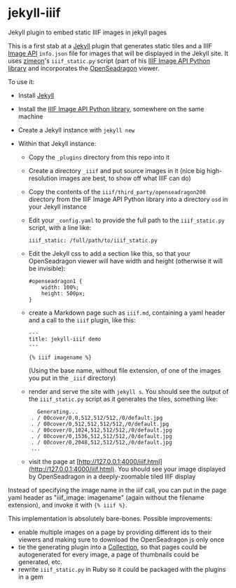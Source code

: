 # jekyll-iiif
Jekyll plugin to embed static IIIF images in jekyll pages

This is a first stab at a [Jekyll](https://jekyllrb.com/) plugin that generates static tiles and a IIIF [Image API](http://iiif.io/api/image/2.1/) ```info.json``` file for images that will be displayed in the Jekyll site. It uses [zimeon](https://github.com/zimeon/)'s ```iiif_static.py``` script (part of his [IIIF Image API Python library](https://github.com/zimeon/iiif) and incorporates the [OpenSeadragon](https://openseadragon.github.io/) viewer.

To use it:

- Install [Jekyll](https://jekyllrb.com/)
- Install the [IIIF Image API Python library](https://github.com/zimeon/iiif), somewhere on the same machine
- Create a Jekyll instance with ```jekyll new```
- Within that Jekyll instance:
	- Copy the ```_plugins``` directory from this repo into it
	- Create a directory ```_iiif``` and put source images in it (nice big high-resolution images are best, to show off what IIIF can do)
	- Copy the contents of the ```iiif/third_party/openseadragon200``` directory from the IIIF Image API Python library into a directory ```osd``` in your Jekyll instance
	- Edit your ```_config.yaml``` to provide the full path to the ```iiif_static.py``` script, with a line like:

		```iiif_static: /full/path/to/iiif_static.py```

	- Edit the Jekyll css to add a section like this, so that your OpenSeadragon viewer will have width and height (otherwise it will be invisible):

		```
		#openseadragon1 {
			width: 100%;
			height: 500px;
		}
		```

	- create a Markdown page such as ```iiif.md```, containing a yaml header  and a call to the ```iiif``` plugin, like this:

		```
		---
		title: jekyll-iiif demo
		---

		{% iiif imagename %}
		```

		(Using the base name, without file extension, of one of the images you put in the ```_iiif``` directory) 

	- render and serve the site with ```jekyll s```. You should see the output of the ```iiif_static.py``` script as it generates the tiles, something like:

	```
	      Generating... 
		. / 00cover/0,0,512,512/512,/0/default.jpg
		. / 00cover/0,512,512,512/512,/0/default.jpg
		. / 00cover/0,1024,512,512/512,/0/default.jpg
		. / 00cover/0,1536,512,512/512,/0/default.jpg
		. / 00cover/0,2048,512,512/512,/0/default.jpg
		...
	```

	- visit the page at [http://127.0.0.1:4000/iiif.html](http://127.0.0.1:4000/iiif.html). You should see your image displayed by OpenSeadragon in a deeply-zoomable tiled IIIF display

Instead of specifying the image name in the iiif call, you can put in the page yaml header as "iiif_image: imagename" (again without the filename extension), and invoke it with ```{% iiif %}```. 

This implementation is absolutely bare-bones. Possible improvements:

- enable multiple images on a page by providing different ids to their viewers and making sure to download the OpenSeadragon js only once
- tie the generating plugin into a [Collection](https://jekyllrb.com/docs/collections/), so that pages could be autogenerated for every image, a page of thumbnails could be generated, etc.
- rewrite ```iiif_static.py``` in Ruby so it could be packaged with the plugins in a gem